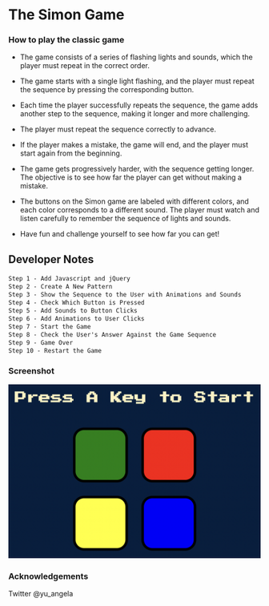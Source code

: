 # The Simon Game
### How to play the classic game

- The game consists of a series of flashing lights and sounds, which the player must repeat in the correct order.

- The game starts with a single light flashing, and the player must repeat the sequence by pressing the corresponding button.

- Each time the player successfully repeats the sequence, the game adds another step to the sequence, making it longer and more challenging.

- The player must repeat the sequence correctly to advance.

- If the player makes a mistake, the game will end, and the player must start again from the beginning.

- The game gets progressively harder, with the sequence getting longer. The objective is to see how far the player can get without making a mistake.

- The buttons on the Simon game are labeled with different colors, and each color corresponds to a different sound. The player must watch and listen carefully to remember the sequence of lights and sounds.

- Have fun and challenge yourself to see how far you can get!

## Developer Notes

    Step 1 - Add Javascript and jQuery
    Step 2 - Create A New Pattern
    Step 3 - Show the Sequence to the User with Animations and Sounds
    Step 4 - Check Which Button is Pressed
    Step 5 - Add Sounds to Button Clicks
    Step 6 - Add Animations to User Clicks
    Step 7 - Start the Game
    Step 8 - Check the User's Answer Against the Game Sequence
    Step 9 - Game Over
    Step 10 - Restart the Game

### Screenshot

![Simon Game Screenshot](./images/Simon-Game-Screenshot.png)


### Acknowledgements
Twitter @yu_angela


